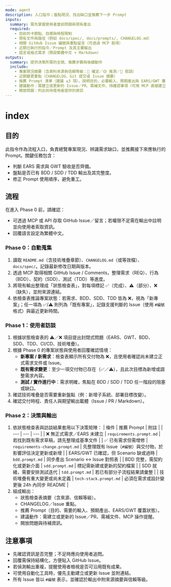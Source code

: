 ```yaml
---
mode: agent
description: 入口指令；盤點現況、找出缺口並推薦下一步 Prompt
inputs:
  summary: 需先掌握使用者當前問題與現有產出
  required:
    - 目前的卡關點、目標與時程限制
    - 現有文件與路徑（例如 docs/spec/, docs/prompts/, CHANGELOG.md）
    - 相關 GitHub Issue 編號與重點留言（可透過 MCP 取得）
    - 近期已執行的指令／Prompt 及其主要輸出
    - 語言或格式需求（預設繁體中文 + Markdown）
outputs:
  summary: 提供決策所需的全貌、推薦步驟與後續動作
  include:
    - 專案現況摘要（含資料來源與信賴等級：🔵 確定／🟡 推測／🔴 假設）
    - 近期變更重點（CHANGELOG、Git 提交或 Issue 摘要）
    - 推薦 Prompt 清單（建議 ≤3 項），說明目的、必要輸入、預期產出與 EARS/GWT 覆蓋
    - 建議動作：需建立或更新的 Issue／PR、需補文件、待確認事項（可用 MCP 直接建立）
    - 開放問題：列出尚待使用者提供的資訊
---
```


# index

## 目的

此指令作為流程入口，負責總覽專案現況、辨識需求缺口，並推薦接下來應執行的 Prompt。關鍵任務包含：
- 判斷 EARS 需求與 GWT 驗收是否齊備。
- 盤點是否已有 BDD / SDD / TDD 輸出及其完整度。
- 修正 Prompt 使用順序，避免重工。

## 流程

在進入 Phase 0 前，請確認：
- 可透過 MCP 或 API 存取 GitHub Issue／留言；若權限不足需在輸出中註明並向使用者索取資訊。
- 回覆語言設定為繁體中文。

### Phase 0：自動蒐集
1. 讀取 `README.md`（含技術堆疊章節）、`CHANGELOG.md`（或等效檔）、`docs/spec/`。記錄最新修改日期與版本。
2. 透過 MCP 取得相關 GitHub Issue / Comments，整理需求（REQ）、行為（BDD）、契約（SDD）、測試（TDD）等進度。
3. 將現有輸出整理成「狀態檢查表」，對每項標記 ✅（完成）、⚠️（部分）、❌（缺失），並附來源連結。
4. 依檢查表推論專案狀態：若需求、BDD、SDD、TDD 皆為 ❌，視為「新專案」；任一項為 ✅/⚠️ 則列為「既有專案」，記錄支援判斷的 Issue（使用 `#編號` 格式）與最近更新時間。

### Phase 1：使用者訪談
1. 根據狀態檢查表的 ⚠️／❌ 項目提出封閉式問題（EARS、GWT、BDD、SDD、TDD、CI/CD、技術堆疊）。
2. 根據 Phase 0 的專案狀態與使用者回覆確認情境：
   - **新專案 / 新需求**：檢查表顯示所有交付物為 ❌，且使用者確認尚未建立正式需求文件或 Issue。
   - **既有需求變更**：至少一項交付物已存在（✅／⚠️），且此次目標為新增或調整需求內容。
   - **測試 / 實作進行中**：需求明確，焦點在 BDD / SDD / TDD 任一階段的阻塞或缺口。
3. 確認技術堆疊是否需要重新盤點（例：新增子系統、部署目標改變）。
4. 確認交付時程、責任人與期望輸出載體（Issue / PR / Markdown）。

### Phase 2：決策與輸出
1. 依狀態檢查表與訪談結果套用以下決策矩陣：
   | 條件 | 推薦 Prompt | 附註 |
   | --- | --- | --- |
   | ❌ 無正式需求／EARS 未建立 | `requirements.prompt.md` | 若找到既有需求草稿，請先整理成基準文件 |
   | ✅ 已有需求但需增修 | `requirements-change.prompt.md` | 先整理既有 Issue（`#編號`）與交付物，於影響評估決定更新或新增 |
   | EARS/GWT 已確認，但 Scenario 缺或過時 | `bdd.prompt.md` | 同步產出 Scenario ↔ Issue 對照表 |
   | BDD 完整，需契約化或更新介面 | `sdd.prompt.md` | 標記需新建或更新的契約檔案 |
   | SDD 就緒，需要安排測試迭代 | `tdd.prompt.md` | 若已有部分子流程結果請彙整 |
   | 技術堆疊有重大變更或尚未定義 | `tech-stack.prompt.md` | 必須在需求或設計變更後 24h 內同步 README |
2. 組成輸出：
   - 狀態檢查表摘要（含來源、信賴等級）。
   - CHANGELOG／Issue 重點。
   - 推薦 Prompt（目的、需要的輸入、預期產出、EARS/GWT 覆蓋狀態）。
   - 建議動作：需建立或更新的 Issue／PR、需補文件、MCP 操作提醒。
   - 開放問題與待補資訊。

## 注意事項

- 先確認資訊是否完整；不足時應向使用者追問。
- 回覆需保持結構化，方便貼入 GitHub Issue。
- 若偵測輸出重複，提醒使用者檢視是否可沿用既有成果。
- 可使用自動化工具時，優先主動建立或更新 Issue 並附連結。
- 所有 Issue 皆以 `#編號` 表示，並確認於輸出中附來源摘要與信賴等級。
